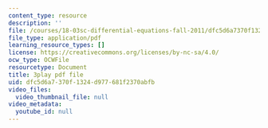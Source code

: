 ```yaml
---
content_type: resource
description: ''
file: /courses/18-03sc-differential-equations-fall-2011/dfc5d6a7370f1324d977681f2370abfb_XbiEUwVQqVM.pdf
file_type: application/pdf
learning_resource_types: []
license: https://creativecommons.org/licenses/by-nc-sa/4.0/
ocw_type: OCWFile
resourcetype: Document
title: 3play pdf file
uid: dfc5d6a7-370f-1324-d977-681f2370abfb
video_files:
  video_thumbnail_file: null
video_metadata:
  youtube_id: null
---
```

